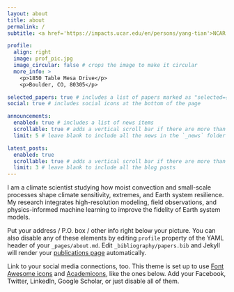 ```yaml
---
layout: about
title: about
permalink: /
subtitle: <a href='https://impacts.ucar.edu/en/persons/yang-tian'>NCAR scientist</a> 

profile:
  align: right
  image: prof_pic.jpg
  image_circular: false # crops the image to make it circular
  more_info: >
    <p>1850 Table Mesa Drive</p>
    <p>Boulder, CO, 80305</p>

selected_papers: true # includes a list of papers marked as "selected={true}"
social: true # includes social icons at the bottom of the page

announcements:
  enabled: true # includes a list of news items
  scrollable: true # adds a vertical scroll bar if there are more than 3 news items
  limit: 5 # leave blank to include all the news in the `_news` folder

latest_posts:
  enabled: true
  scrollable: true # adds a vertical scroll bar if there are more than 3 new posts items
  limit: 3 # leave blank to include all the blog posts
---
```


I am a climate scientist studying how moist convection and small-scale processes shape climate sensitivity, extremes, and Earth system resilience. My research integrates high-resolution modeling, field observations, and physics-informed machine learning to improve the fidelity of Earth system models.

Put your address / P.O. box / other info right below your picture. You can also disable any of these elements by editing `profile` property of the YAML header of your `_pages/about.md`. Edit `_bibliography/papers.bib` and Jekyll will render your [publications page](/al-folio/publications/) automatically.

Link to your social media connections, too. This theme is set up to use [Font Awesome icons](https://fontawesome.com/) and [Academicons](https://jpswalsh.github.io/academicons/), like the ones below. Add your Facebook, Twitter, LinkedIn, Google Scholar, or just disable all of them.
